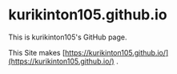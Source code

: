 # kurikinton105.github.io
This is kurikinton105's GitHub page.

This Site makes [https://kurikinton105.github.io/](https://kurikinton105.github.io/) .
